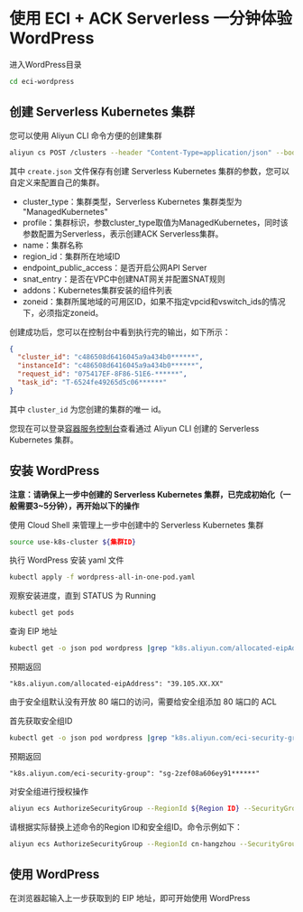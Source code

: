 # 使用 ECI + ACK Serverless 一分钟体验 WordPress

进入WordPress目录
```bash
cd eci-wordpress
```

## 创建 Serverless Kubernetes 集群

您可以使用 Aliyun CLI 命令方便的创建集群

```bash
aliyun cs POST /clusters --header "Content-Type=application/json" --body "$(cat create.json)"
```

其中 `create.json` 文件保存有创建 Serverless Kubernetes 集群的参数，您可以自定义来配置自己的集群。

- cluster_type：集群类型，Serverless Kubernetes 集群类型为 "ManagedKubernetes"
- profile：集群标识，参数cluster_type取值为ManagedKubernetes，同时该参数配置为Serverless，表示创建ACK Serverless集群。
- name：集群名称
- region_id：集群所在地域ID
- endpoint_public_access：是否开启公网API Server
- snat_entry：是否在VPC中创建NAT网关并配置SNAT规则
- addons：Kubernetes集群安装的组件列表
- zoneid：集群所属地域的可用区ID，如果不指定vpcid和vswitch_ids的情况下，必须指定zoneid。

创建成功后，您可以在控制台中看到执行完的输出，如下所示：

```json
{
  "cluster_id": "c486508d6416045a9a434b0******",
  "instanceId": "c486508d6416045a9a434b0******",
  "request_id": "075417EF-8F86-51E6-******",
  "task_id": "T-6524fe49265d5c06******"
}
```

其中 `cluster_id` 为您创建的集群的唯一 id。

您现在可以登录[容器服务控制台](https://cs.console.aliyun.com)查看通过 Aliyun CLI 创建的 Serverless Kubernetes 集群。

## 安装 WordPress

**注意：请确保上一步中创建的 Serverless Kubernetes 集群，已完成初始化（一般需要3~5分钟），再开始以下的操作**

使用 Cloud Shell 来管理上一步中创建中的 Serverless Kubernetes 集群
```bash
source use-k8s-cluster ${集群ID}
```

执行 WordPress 安装 yaml 文件
```bash
kubectl apply -f wordpress-all-in-one-pod.yaml
```

观察安装进度，直到 STATUS 为 Running
```bash
kubectl get pods
```

查询 EIP 地址
```bash
kubectl get -o json pod wordpress |grep "k8s.aliyun.com/allocated-eipAddress"
```
预期返回
```shell
"k8s.aliyun.com/allocated-eipAddress": "39.105.XX.XX"
```

由于安全组默认没有开放 80 端口的访问，需要给安全组添加 80 端口的 ACL

首先获取安全组ID

```bash
kubectl get -o json pod wordpress |grep "k8s.aliyun.com/eci-security-group"
```

预期返回
```shell
"k8s.aliyun.com/eci-security-group": "sg-2zef08a606ey91******"
```

对安全组进行授权操作
```bash
aliyun ecs AuthorizeSecurityGroup --RegionId ${Region ID} --SecurityGroupId ${安全组ID} --IpProtocol tcp --PortRange 80/80 --SourceCidrIp 0.0.0.0/0 --Priority 100
```
请根据实际替换上述命令的Region ID和安全组ID。命令示例如下：
```bash
aliyun ecs AuthorizeSecurityGroup --RegionId cn-hangzhou --SecurityGroupId sg-2zef08a606ey91******  --IpProtocol tcp --PortRange 80/80 --SourceCidrIp 0.0.0.0/0 --Priority 100
```

## 使用 WordPress

在浏览器起输入上一步获取到的 EIP 地址，即可开始使用 WordPress